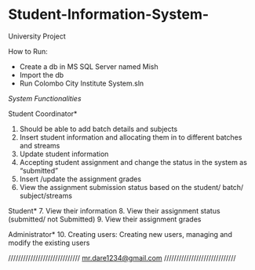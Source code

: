 # Student-Information-System-
University Project

How to Run:
* Create a db in MS SQL Server named Mish
* Import the db 
* Run Colombo City Institute System.sln


*System Functionalities*

Student Coordinator*
1.	Should be able to add batch details and subjects
2.	Insert student information and allocating them in to different batches and streams 
3.	Update student information 
4.	Accepting student assignment and change the status in the system as “submitted”
5.	Insert /update the assignment grades
6.	 View the assignment submission status based on the student/ batch/ subject/streams

Student*
7.	View their information
8.	View their assignment status (submitted/ not Submitted)
9.	View their assignment grades

Administrator*
10.	Creating users:  Creating new users, managing and modify the existing users

/////////////////////////////
mr.dare1234@gmail.com
/////////////////////////////
